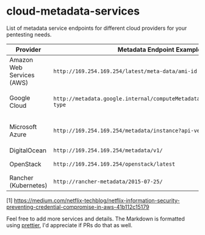 # cloud-metadata-services

List of metadata service endpoints for different cloud providers for your pentesting needs.

| Provider                  | Metadata Endpoint Example                                                  | Protection                                        | Documentation                                                                             |
| ------------------------- | -------------------------------------------------------------------------- | ------------------------------------------------- | ----------------------------------------------------------------------------------------- |
| Amazon Web Services (AWS) | `http://169.254.169.254/latest/meta-data/ami-id`                           | _none_ (custom logic[1] possible)                 | https://docs.aws.amazon.com/AWSEC2/latest/UserGuide/ec2-instance-metadata.html            |
| Google Cloud              | `http://metadata.google.internal/computeMetadata/v1/instance/machine-type` | `Metadata-Flavor: Google` header                  | https://cloud.google.com/compute/docs/storing-retrieving-metadata                         |
| Microsoft Azure           | `http://169.254.169.254/metadata/instance?api-version=2017-12-01`          | `Metadata:true` header, rejects `X-Forwarded-For` | https://docs.microsoft.com/en-us/azure/virtual-machines/windows/instance-metadata-service |
| DigitalOcean              | `http://169.254.169.254/metadata/v1/`                                      | _none_                                            | https://www.digitalocean.com/docs/droplets/resources/metadata/                            |
| OpenStack                 | `http://169.254.169.254/openstack/latest`                                  | _none_                                            | https://blogs.vmware.com/openstack/introducing-the-metadata-service/                      |
| Rancher (Kubernetes)      | `http://rancher-metadata/2015-07-25/`                                      | _none_                                            | https://rancher.com/introducing-rancher-metadata-service-for-docker/                      |

[1] https://medium.com/netflix-techblog/netflix-information-security-preventing-credential-compromise-in-aws-41b112c15179

Feel free to add more services and details. The Markdown is formatted using [prettier](https://prettier.io/), I'd appreciate if PRs do that as well.
